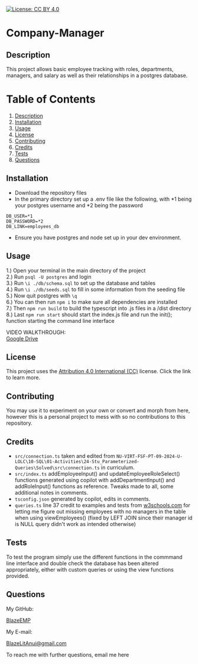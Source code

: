 [![License: CC BY 4.0](https://img.shields.io/badge/License-CC_BY_4.0-lightgrey.svg)](https://creativecommons.org/licenses/by/4.0/)
  # Company-Manager

  ## Description

  This project allows basic employee tracking with roles, departments, managers, and salary as well as their relationships in a postgres database.

  # Table of Contents
  1. [Description](#description)
  2. [Installation](#installation)
  3. [Usage](#usage)
  4. [License](#license)
  5. [Contributing](#contributing)
  6. [Credits](#credits)
  7. [Tests](#tests)
  8. [Questions](#questions)

  ## Installation

  * Download the repository files
  * In the primary directory set up a .env file like the following, with *1 being your postgres username and *2 being the password
  
  ```
  DB_USER=*1  
  DB_PASSWORD=*2  
  DB_LINK=employees_db
  ```

  * Ensure you have postgres and node set up in your dev environment.

  ## Usage

  1.) Open your terminal in the main directory of the project  
  2.) Run ```psql -U postgres``` and login  
  3.) Run ```\i ./db/schema.sql``` to set up the database and tables  
  4.) Run ```\i ./db/seeds.sql``` to fill in some information from the seeding file  
  5.) Now quit postgres with ```\q```  
  6.) You can then run ```npm i``` to make sure all dependencies are installed  
  7.) Then ```npm run build``` to build the typescript into .js files in a /dist directory  
  8.) Last ```npm run start``` should start the index.js file and run the init(); function starting the command line interface

  VIDEO WALKTHROUGH:  
  [Google Drive]()

  ## License

  This project uses the [Attribution 4.0 International (CC)](https://creativecommons.org/licenses/by/4.0/) license. Click the link to learn more.

  ## Contributing

  You may use it to experiment on your own or convert and morph from here, however this is a personal project to mess with so no contributions to this repository.

  ## Credits

  * `src/connection.ts` taken and edited from `NU-VIRT-FSF-PT-09-2024-U-LOLC\10-SQL\01-Activities\24-Stu_Parameterized-Queries\Solved\src\connection.ts` in curriculum.
  * `src/index.ts` addEmployeeInput() and updateEmployeeRoleSelect() functions generated using copilot with addDepartmentInput() and addRoleInput() functions as reference. Tweaks made to all, some additional notes in comments.
  * `tsconfig.json` generated by copilot, edits in comments.
  * `queries.ts` line 37 credit to examples and tests from [w3schools.com](https://www.w3schools.com/postgresql/postgresql_exercises.php) for letting me figure out missing employees with no managers in the table when using viewEmployees() (fixed by LEFT JOIN since their manager id is NULL query didn't work as intended otherwise)

  ## Tests

  To test the program simply use the different functions in the commmand line interface and double check the database has been altered appropriately, either with custom queries or using the view functions provided.

  ## Questions

  My GitHub:

  [BlazeEMP](https://www.github.com/BlazeEMP)

  My E-mail:

  BlazeLitAnui@gmail.com

  To reach me with further questions, email me here